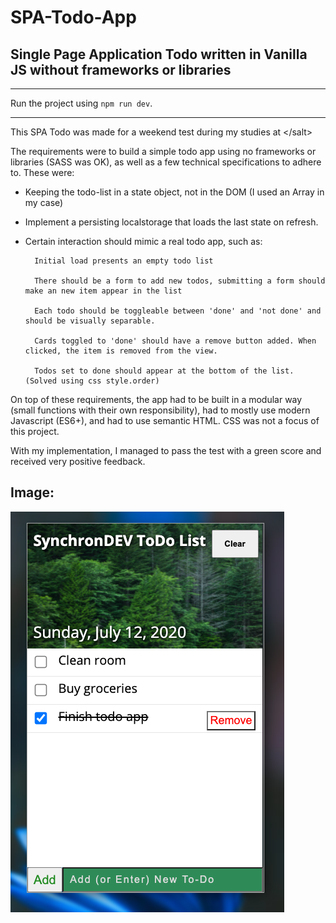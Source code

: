 # SPA-Todo-App
## Single Page Application Todo written in Vanilla JS without frameworks or libraries

---

Run the project using `npm run dev`.

---

This SPA Todo was made for a weekend test during my studies at &lt;/salt>

The requirements were to build a simple todo app using no frameworks or libraries (SASS was OK), as well as a few technical specifications to adhere to. These were:

* Keeping the todo-list in a state object, not in the DOM (I used an Array in my case)
* Implement a persisting localstorage that loads the last state on refresh.
* Certain interaction should mimic a real todo app, such as:
		
		Initial load presents an empty todo list
		
		There should be a form to add new todos, submitting a form should make an new item appear in the list

		Each todo should be toggleable between 'done' and 'not done' and should be visually separable.

		Cards toggled to 'done' should have a remove button added. When clicked, the item is removed from the view.

		Todos set to done should appear at the bottom of the list. (Solved using css style.order)

On top of these requirements, the app had to be built in a modular way (small functions with their own responsibility), had to mostly use modern Javascript (ES6+), and had to use semantic HTML. CSS was not a focus of this project.
		
With my implementation, I managed to pass the test with a green score and received very positive feedback.

## Image:
![SPA-Todo](/SPA-Todo.png)
